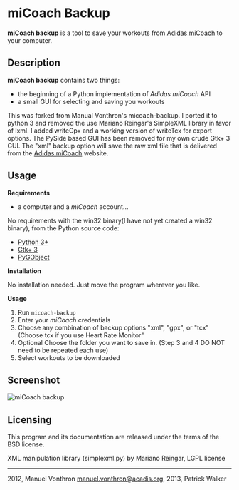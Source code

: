 miCoach Backup
=====

**miCoach backup** is a tool to save your workouts from [Adidas miCoach] to your computer.

Description
----

**miCoach backup** contains two things:

  - the beginning of a Python implementation of *Adidas miCoach* API 
  - a small GUI for selecting and saving you workouts

This was forked from Manual Vonthron's micoach-backup.  I ported it to python 3 and removed the use Mariano Reingar's SimpleXML library in favor of lxml.  I added writeGpx and a working version of writeTcx for export options.  The PySide based GUI has been removed for my own crude Gtk+ 3 GUI. The "xml" backup option will save the raw xml file that is delivered from the [Adidas miCoach] website.


Usage 
-----
**Requirements**
  - a computer and a *miCoach* account...

No requirements with the win32 binary(I have not yet created a win32 binary), from the Python source code:
  - [Python 3+](http://www.python.org)
  - [Gtk+ 3](http://www.gtk.org/)
  - [PyGObject](https://wiki.gnome.org/PyGObject)

**Installation**

No installation needed. Just move the program wherever you like.

**Usage**

1. Run `micoach-backup`
2. Enter your *miCoach* credentials
3. Choose any combination of backup options "xml", "gpx", or "tcx" (Choose tcx if you use Heart Rate Monitor"
4. Optional Choose the folder you want to save in. (Step 3 and 4 DO NOT need to be repeated each use)
3. Select workouts to be downloaded


Screenshot
----

![miCoach backup](http://s15.postimg.org/8wow61gi3/Screenshot_from_2013_06_27_15_49_55.png)

Licensing
---------

This program and its documentation are released under the terms of the
BSD license.

XML manipulation library (simplexml.py) by Mariano Reingar, LGPL license

----
2012, Manuel Vonthron <manuel.vonthron@acadis.org>,
2013, Patrick Walker

  [Adidas miCoach]: http://www.micoach.com/ 

